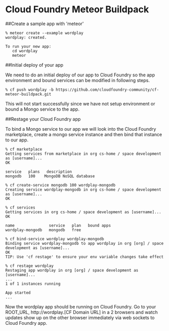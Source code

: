 Cloud Foundry Meteor Buildpack
==============================

##Create a sample app with 'meteor'

```
% meteor create --example wordplay
wordplay: created.

To run your new app:
   cd wordplay
   meteor
```

##Initial deploy of your app

We need to do an initial deploy of our app to Cloud Foundry so the app environment and bound services can be modified in following steps.

```
% cf push wordplay -b https://github.com/cloudfoundry-community/cf-meteor-buildpack.git
```

This will not start successfully since we have not setup environment or bound a Mongo service to the app.

##Restage your Cloud Foundry app

To bind a Mongo service to our app we will look into the Cloud Foundry marketplace, create a mongo service instance and then bind that instance to our app.

```
% cf marketplace
Getting services from marketplace in org cs-home / space development as [username]...
OK

service   plans   description
mongodb   100    MongoDB NoSQL database

% cf create-service mongodb 100 wordplay-mongodb
Creating service wordplay-mongodb in org cs-home / space development as [username]...
OK

% cf services
Getting services in org cs-home / space development as [username]...
OK

name               service   plan   bound apps
wordplay-mongodb   mongodb   free

% cf bind-service wordplay wordplay-mongodb
Binding service wordplay-mongodb to app wordplay in org [org] / space development as [username]...
OK
TIP: Use 'cf restage' to ensure your env variable changes take effect

% cf restage wordplay
Restaging app wordplay in org [org] / space development as [username]...
...
1 of 1 instances running

App started
...
```

Now the wordplay app should be running on Cloud Foundry. Go to your ROOT_URL, http://wordplay.[CF Domain URL] in a 2 browsers and watch updates show up on the other browser immediately via web sockets to Cloud Foundry app.
